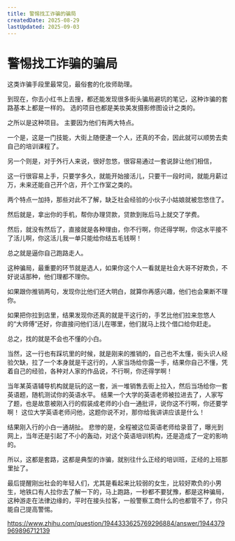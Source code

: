 ```yaml
---
title: 警惕找工诈骗的骗局
createdDate: 2025-08-29
lastUpdated: 2025-09-03
---
```


# 警惕找工诈骗的骗局

这类诈骗手段里最常见，最俗套的化妆师助理。

到现在，你去小红书上去搜，都还能发现很多街头骗局避坑的笔记，这种诈骗的套路基本上都是一样的。
选的项目也都是美妆美发摄影修图设计之类的。

之所以是这种项目。
主要因为他们有两大特点。

一个是，这是一门技能，大街上随便逮一个人，还真的不会，因此就可以顺势去卖自己的培训课程了。

另一个则是，对于外行人来说，很好忽悠，很容易通过一套说辞让他们相信，

这一行很容易上手，只要学多久，就能开始接活儿，只要干一段时间，就能月薪过万，未来还能自己开个店，开个工作室之类的。

两个特点一加持，那些对此不了解，缺乏社会经验的小伙子小姑娘就被忽悠住了。

然后就是，拿出你的手机，帮你办理贷款，贷款到账后马上就交了学费。

然后，就没有然后了，直接就是各种理由，你不行啊，你还得学啊，你这水平接不了活儿啊，你这活儿我一单只能给你结五毛钱啊！

总之就是逼你自己跑路走人。

这种骗局，最重要的环节就是选人，如果你这个人一看就是社会大哥不好欺负，不好说话那种，他们理都不理你。

如果跟你推销两句，发现你比他们还大明白，就算你再感兴趣，他们也会果断不理你。

如果把你拉到店里，结果发现你还真的就是干这行的，手艺比他们拉来忽悠人的“大师傅”还好，你直接问他们活儿在哪里，他们就马上找个借口给你赶走。

总之，找的就是不会也不懂的小白。

当然，这一行也有踩坑里的时候，就是刚来的推销的，自己也不太懂，街头识人经验欠缺，拉了一个本身就是干这行的，人家当场给你露一手，结果你自己不懂，凭着自己的经验，各种对人家的作品说，不行啊，你还得学啊！

当年某英语辅导机构就是玩的这一套，派一堆销售去街上拉入，然后当场给你一套英语题，随机测试你的英语水平。
结果一个大学的英语老师被拉进去了，人家写了题，也是故意被刚入行的假装成老师的小白一通批评，说你这不行啊，你还要学啊！
这位大学英语老师问他，这题你说不对，那你给我讲讲应该是什么！

结果刚入行的小白一通胡扯。
悲惨的是，全程被这位英语老师给录音了，曝光到网上，当年还是引起了不小的轰动，对这个英语培训机构，还是造成了一定的影响的。

所以，这都是套路，这都是典型的诈骗，就别往什么正经的培训班，正经的上班那里扯了。

最后提醒刚出社会的年轻人们，尤其是看起来比较弱的女生，比较好欺负的小男生，地铁口有人拉你去了解一下的，马上跑路，一秒都不要犹豫，都是这种骗局，这种游走在法律边缘的，平时在接头拉客，一般警察工商什么的也都管不了，你只能自己提高警惕。

<ReferenceSource
:sources="[
{
title: '女生称第一份工作上班 7 天反欠公司 1 万多，公司要求先交钱培训，这种做法合法吗？',
link: '[https://www.zhihu.com/question/9994378516/answer/85101268242](https://www.zhihu.com/question/1944333625769296884/answer/1944379969896712139)',
site: '知乎',
author: '弗兰克扬',
date: '2025-08-27',
category: '问答'
},
]"
/>

https://www.zhihu.com/question/1944333625769296884/answer/1944379969896712139
